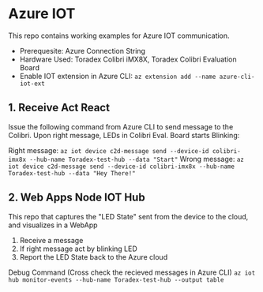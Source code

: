 # Azure IOT 
This repo contains working examples for Azure IOT communication.

* Prerequesite: Azure Connection String
* Hardware Used: Toradex Colibri iMX8X, Toradex Colibri Evaluation Board
* Enable IOT extension in Azure CLI: `az extension add --name azure-cli-iot-ext `

## 1. Receive Act React
Issue the following command from Azure CLI to send message to the Colibri. Upon right message, LEDs in Colibri Eval. Board starts Blinking:

Right message: `az iot device c2d-message send --device-id colibri-imx8x --hub-name Toradex-test-hub --data "Start"`
Wrong message: `az iot device c2d-message send --device-id colibri-imx8x --hub-name Toradex-test-hub --data "Hey There!"`

## 2. Web Apps Node IOT Hub
This repo that captures the "LED State" sent from the device to the cloud, and visualizes in a WebApp

1. Receive a message
2. If right message act by blinking LED
3. Report the LED State back to the Azure cloud

Debug Command (Cross check the recieved messages in Azure CLI)
`az iot hub monitor-events --hub-name Toradex-test-hub --output table`
